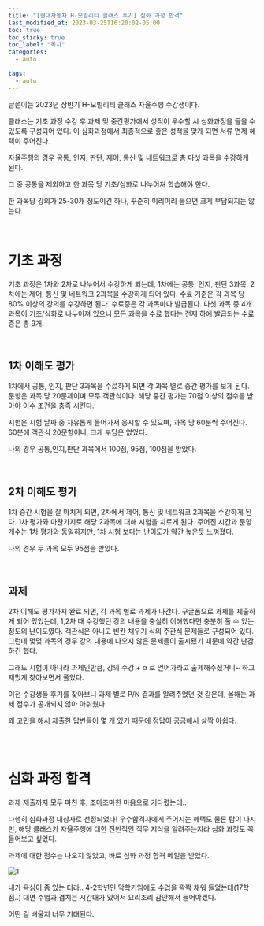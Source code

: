 ```yaml
---
title: "[현대자동차 H-모빌리티 클래스 후기] 심화 과정 합격"
last_modified_at: 2023-03-25T16:20:02-05:00
toc: true
toc_sticky: true
toc_label: "목차"
categories:
  - auto

tags:
  - auto
--- 
```

 글쓴이는 2023년 상반기 H-모빌리티 클래스 자율주행 수강생이다.

클래스는 기초 과정 수강 후 과제 및 중간평가에서 성적이 우수할 시 심화과정을 들을 수 있도록 구성되어 있다. 이 심화과정에서 최종적으로 좋은 성적을 맞게 되면 서류 면제 혜택이 주어진다.

자율주행의 경우 공통, 인지, 판단, 제어, 통신 및 네트워크로 총 다섯 과목을 수강하게 된다. 

그 중 공통을 제외하고 한 과목 당 기초/심화로 나누어져 학습해야 한다.

한 과목당 강의가 25-30개 정도이긴 하나, 꾸준히 미리미리 들으면 크게 부담되지는 않는다.

<br/>


# 기초 과정

 기초 과정은 1차와 2차로 나누어서 수강하게 되는데, 1차에는 공통, 인지, 판단 3과목, 2차에는 제어, 통신 및 네트워크 2과목을 수강하게 되어 있다. 수료 기준은 각 과목 당 80% 이상의 강의를 수강하면 된다. 수료증은 각 과목마다 발급된다. 다섯 과목 중 4개 과목이 기초/심화로 나누어져 있으니 모든 과목을 수료 했다는 전제 하에 발급되는 수료증은 총 9개.

<br/>

## 1차 이해도 평가

 1차에서 공통, 인지, 판단 3과목을 수료하게 되면 각 과목 별로 중간 평가를 보게 된다. 문항은 과목 당 20문제이며 모두 객관식이다. 해당 중간 평가는 70점 이상의 점수를 받아야 이수 조건을 충족 시킨다. 

 시험은 시험 날짜 중 자유롭게 들어가서 응시할 수 있으며, 과목 당 60분씩 주어진다. 60분에 객관식 20문항이니, 크게 부담은 없었다.

나의 경우 공통,인지,판단 과목에서 100점, 95점, 100점을 받았다.

<br/>

## 2차 이해도 평가

 1차 중간 시험을 잘 마치게 되면, 2차에서 제어, 통신 및 네트워크 2과목을 수강하게 된다. 1차 평가와 마찬가지로 해당 2과목에 대해 시험을 치르게 된다. 주어진 시간과 문항 개수는 1차 평가와 동일하지만, 1차 시험 보다는 난이도가 약간 높은듯 느껴졌다. 

나의 경우 두 과목 모두 95점을 받았다.

<br/>

## 과제

 2차 이해도 평가까지 완료 되면, 각 과목 별로 과제가 나간다. 구글폼으로 과제를 제출하게 되어 있었는데, 1,2차 때 수강했던 강의 내용을 충실히 이해했다면 충분히 풀 수 있는 정도의 난이도였다. 객관식은 아니고 빈칸 채우기 식의 주관식 문제들로 구성되어 있다. 그런데 몇몇 과목의 경우 강의 내용에 나오지 않은 문제들이 출시됐기 때문에 약간 난감하긴 했다.

그래도 시험이 아니라 과제인만큼, 강의 수강 + α 로 얻어가라고 출제해주셨거니~ 하고 재밌게 찾아보면서 풀었다. 

이전 수강생들 후기를 찾아보니 과제 별로 P/N 결과를 알려주었던 것 같은데, 올해는 과제 점수가 공개되지 않아 아쉬웠다.

꽤 고민을 해서 제출한 답변들이 몇 개 있기 때문에 정답이 궁금해서 살짝 아쉽다.

<br/>

<br/>

# 심화 과정 합격

 과제 제출까지 모두 마친 후, 조마조마한 마음으로 기다렸는데..

다행히 심화과정 대상자로 선정되었다! 우수합격자에게 주어지는 혜택도 물론 탐이 나지만, 해당 클래스가 자율주행에 대한 전반적인 직무 지식을 알려주는지라 심화 과정도 꼭 들어보고 싶었다.

과제에 대한 점수는 나오지 않았고, 바로 심화 과정 합격 메일을 받았다.

![1](https://user-images.githubusercontent.com/63995044/227723207-cd43e135-9e37-4664-80a5-b709a4e9ca15.png)

 내가 욕심이 좀 있는 터라.. 4-2학년인 막학기임에도 수업을 꽉꽉 채워 들었는데(17학점..) 대면 수업과 겹치는 시간대가 있어서 요리조리 감안해서 들어야겠다.

어떤 걸 배울지 너무 기대된다.
